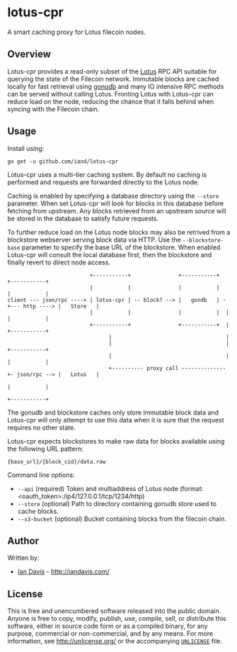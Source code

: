 # lotus-cpr

A smart caching proxy for Lotus filecoin nodes.

## Overview

Lotus-cpr provides a read-only subset of the [Lotus](https://github.com/filecoin-project/lotus) RPC
API suitable for querying the state of the Filecoin network. Immutable blocks are cached locally
for fast retrieval using [gonudb](https://github.com/iand/gonudb) and many IO intensive RPC methods
can be served without calling Lotus. Fronting Lotus with Lotus-cpr can reduce load on the node,
reducing the chance that it falls behind when syncing with the Filecoin chain.


## Usage

Install using:

	go get -u github.com/iand/lotus-cpr

Lotus-cpr uses a multi-tier caching system. By default no caching is performed and requests are
forwarded directly to the Lotus node. 

Caching is enabled by specifying a database directory using the `--store` parameter. When set
Lotus-cpr will look for blocks in this database before fetching from upstream. Any blocks retrieved
from an upstream source will be stored in the database to satisfy future requests.

To further reduce load on the Lotus node blocks may also be retrived from a blockstore webserver
serving block data via HTTP. Use the `--blockstore-base` parameter to specify the base URL of the
blockstore. When enabled Lotus-cpr will consult the local database first, then the blockstore and
finally revert to direct node access.


                              +-----------+               +-----------+                  +-----------+
                              |           |               |           |                  |           |
    client --- json/rpc ----> | lotus-cpr | -- block? --> |   gondb   | -+--- http ----> |   Store   | 
                              |           |               |           |  |               |           |
                              +-----------+               +-----------+  |               +-----------+
                                    |                                    |
                                    |                                    |               +-----------+
                                    |                                    |               |           |
                                    +---------- proxy call --------------+- json/rpc --> |   Lotus   | 
                                                                                         |           |
                                                                                         +-----------+
                                             
The gonudb and blockstore caches only store immutable block data and Lotus-cpr will only attempt to use this data
when it is sure that the request requires no other state.

Lotus-cpr expects blockstores to make raw data for blocks available using the following URL pattern:

	{base_url}/{block_cid}/data.raw


Command line options:

 - `--api` (required) Token and multiaddress of Lotus node (format: <oauth_token>:/ip4/127.0.0.1/tcp/1234/http)
 - `--store` (optional) Path to directory containing gonudb store used to cache blocks.
 - `--s3-bucket` (optional) Bucket containing blocks from the filecoin chain.


## Author

Written by:

* [Ian Davis](http://github.com/iand) - <http://iandavis.com/>

## License

This is free and unencumbered software released into the public domain. Anyone is free to 
copy, modify, publish, use, compile, sell, or distribute this software, either in source 
code form or as a compiled binary, for any purpose, commercial or non-commercial, and by 
any means. For more information, see <http://unlicense.org/> or the 
accompanying [`UNLICENSE`](UNLICENSE) file.
